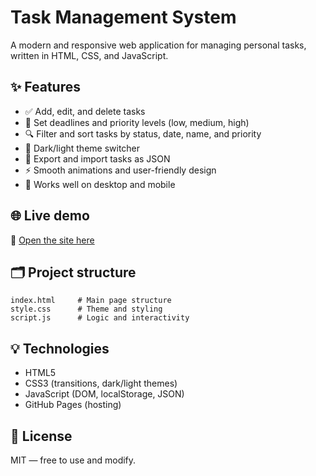 
# Task Management System

A modern and responsive web application for managing personal tasks, written in HTML, CSS, and JavaScript.

## ✨ Features

- ✅ Add, edit, and delete tasks
- 📅 Set deadlines and priority levels (low, medium, high)
- 🔍 Filter and sort tasks by status, date, name, and priority
- 🎨 Dark/light theme switcher
- 🔄 Export and import tasks as JSON
- ⚡ Smooth animations and user-friendly design
- 📱 Works well on desktop and mobile

## 🌐 Live demo

🔗 [Open the site here](https://bllinded.github.io/task-manager/)

## 🗂️ Project structure

```
index.html     # Main page structure
style.css      # Theme and styling
script.js      # Logic and interactivity
```

## 💡 Technologies

- HTML5
- CSS3 (transitions, dark/light themes)
- JavaScript (DOM, localStorage, JSON)
- GitHub Pages (hosting)

## 📄 License

MIT — free to use and modify.
